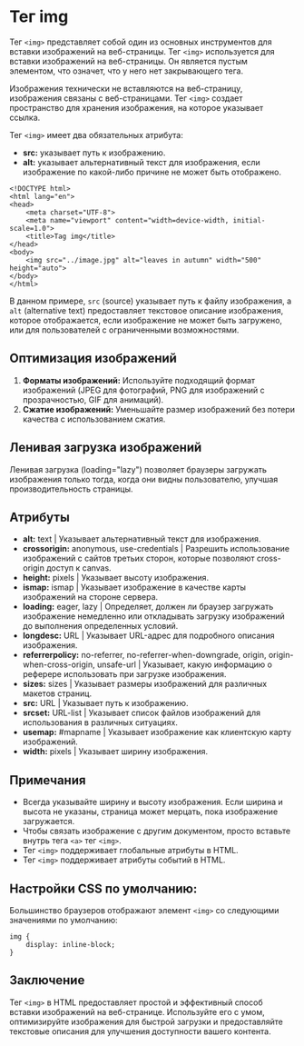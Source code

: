 # Тег img

Тег ``<img>`` представляет собой один из основных инструментов для вставки изображений на веб-страницы. Тег ``<img>`` используется для вставки изображений на веб-страницы. Он является пустым элементом, что означет, что у него нет закрывающего тега.

Изображения технически не вставляются на веб-страницу, изображения связаны с веб-страницами. Тег ``<img>`` создает пространство для хранения изображения, на которое указывает ссылка.

Тег ``<img>`` имеет два обязательных атрибута:

- **src:** указывает путь к изображению.
- **alt:** указывает альтернативный текст для изображения, если изображение по какой-либо причине не может быть отображено.

```
<!DOCTYPE html>
<html lang="en">
<head>
    <meta charset="UTF-8">
    <meta name="viewport" content="width=device-width, initial-scale=1.0">
    <title>Tag img</title>
</head>
<body>
    <img src="../image.jpg" alt="leaves in autumn" width="500" height="auto">
</body>
</html>
```

В данном примере, ``src`` (source) указывает путь к файлу изображения, а ``alt`` (alternative text) предоставляет текстовое описание изображения, которое отображается, если изображение не может быть загружено, или для пользователей с ограниченными возможностями.

## Оптимизация изображений

1. **Форматы изображений:** Используйте подходящий формат изображений (JPEG для фотографий, PNG для изображений с прозрачностью, GIF для анимаций).
2. **Сжатие изображений:** Уменьшайте размер изображений без потери качества с использованием сжатия.

## Ленивая загрузка изображений

Ленивая загрузка (loading="lazy") позволяет браузеры загружать изображения только тогда, когда они видны пользователю, улучшая производительность страницы.

## Атрибуты

- **alt:** text | Указывает альтернативный текст для изображения.
- **crossorigin:** anonymous, use-credentials | Разрешить использование изображений с сайтов третьих сторон, которые позволяют cross-origin доступ к canvas.
- **height:** pixels | Указывает высоту изображения.
- **ismap:** ismap | Указывает изображение в качестве карты изображений на стороне сервера.
- **loading:** eager, lazy | Определяет, должен ли браузер загружать изображение немедленно или откладывать загрузку изображений до выполнения определенных условий.
- **longdesc:** URL | Указывает URL-адрес для подробного описания изображения.
- **referrerpolicy:** no-referrer, no-referrer-when-downgrade, origin, origin-when-cross-origin, unsafe-url | Указывает, какую информацию о реферере использовать при загрузке изображения.
- **sizes:** sizes | Указывает размеры изображений для различных макетов страниц.
- **src:** URL | Указывает путь к изображению.
- **srcset:** URL-list | Указывает список файлов изображений для использования в различных ситуациях.
- **usemap:** #mapname | Указывает изображение как клиентскую карту изображений.
- **width:** pixels | Указывает ширину изображения.

## Примечания

- Всегда указывайте ширину и высоту изображения. Если ширина и высота не указаны, страница может мерцать, пока изображение загружается.
- Чтобы связать изображение с другим документом, просто вставьте внутрь тега ``<a>`` тег ``<img>``.
- Тег ``<img>`` поддерживает глобальные атрибуты в HTML.
- Тег ``<img>`` поддерживает атрибуты событий в HTML.

## Настройки CSS по умолчанию:

Большинство браузеров отображают элемент ``<img>`` со следующими значениями по умолчанию:

```
img {
    display: inline-block;
}
```

## Заключение

Тег ``<img>`` в HTML предоставляет простой и эффективный способ вставки изображений на веб-странице. Используйте его с умом, оптимизируйте изображения для быстрой загрузки и предоставляйте текстовые описания для улучшения доступности вашего контента.